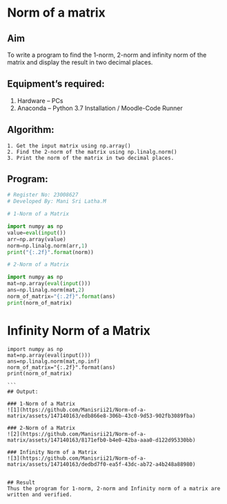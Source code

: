 # Norm of a matrix
## Aim
To write a program to find the 1-norm, 2-norm and infinity norm of the matrix and display the result in two decimal places.
## Equipment’s required:
1.	Hardware – PCs
2.	Anaconda – Python 3.7 Installation / Moodle-Code Runner
## Algorithm:
	1. Get the input matrix using np.array()   
    2. Find the 2-norm of the matrix using np.linalg.norm()
	3. Print the norm of the matrix in two decimal places.
## Program:
```Python
# Register No: 23008627
# Developed By: Mani Sri Latha.M

# 1-Norm of a Matrix

import numpy as np
value=eval(input())
arr=np.array(value)
norm=np.linalg.norm(arr,1)
print("{:.2f}".format(norm))

# 2-Norm of a Matrix

import numpy as np
mat=np.array(eval(input()))
ans=np.linalg.norm(mat,2)
norm_of_matrix="{:.2f}".format(ans)
print(norm_of_matrix)
```

# Infinity Norm of a Matrix
``````
import numpy as np
mat=np.array(eval(input()))
ans=np.linalg.norm(mat,np.inf)
norm_of_matrix="{:.2f}".format(ans)
print(norm_of_matrix)

```
## Output:

### 1-Norm of a Matrix
![1](https://github.com/Manisrii21/Norm-of-a-matrix/assets/147140163/edb866e8-306b-43c0-9d53-902fb3089fba)

### 2-Norm of a Matrix
![2](https://github.com/Manisrii21/Norm-of-a-matrix/assets/147140163/8171efb0-b4e0-42ba-aaa0-d122d95330bb)

### Infinity Norm of a Matrix
![3](https://github.com/Manisrii21/Norm-of-a-matrix/assets/147140163/dedbd7f0-ea5f-43dc-ab72-a4b248a88980)


## Result
Thus the program for 1-norm, 2-norm and Infinity norm of a matrix are written and verified.
